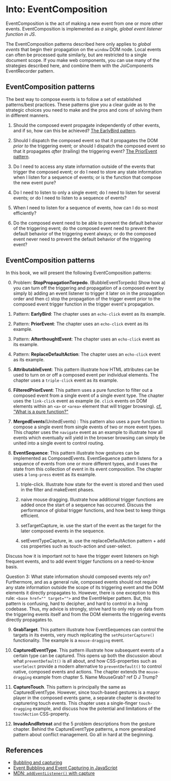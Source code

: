 # Into: EventComposition

EventComposition is the act of making a new event from one or more other events.
EventComposition is implemented as *a single, global event listener function in JS*.

The EventComposition patterns described here only applies to *global events* that begin their
propagation on the `window` DOM node. 
Local events can often be processed quite similarly, but are restricted to a single document scope.
If you make web components, you can use many of the strategies described here, and combine them 
with the JoiComponents EventRecorder pattern.

## EventComposition patterns

The best way to compose events is to follow a set of established patterns/best practices.
These patterns give you a clear guide as to the strategic choices you need to make and the pros and
cons of solving them in different manners.

1. Should the composed event propagate independently of other events, 
   and if so, how can this be achieved?
   [The EarlyBird pattern](Pattern2_EarlyBird.md).

2. Should I dispatch the composed event so that it propagates the DOM *prior to* the triggering event; or 
   should I dispatch the composed event so that it propagates *after* (trailing) the triggering event?
   [The PriorEvent pattern](Pattern3_PriorEvent.md). 

3. Do I need to access any state information outside of the events that trigger the composed event; or
   do I need to store any state information when I listen for a sequence of events; or
   is the function that compose the new event pure?
   
4. Do I need to listen to only a single event; 
   do I need to listen for several events; or 
   do I need to listen to a sequence of events?
   
5. When I need to listen for a sequence of events, how can I do so most efficiently?

6. Do the composed event need to be able to prevent the default behavior of the triggering event;
   do the composed event need to prevent the default behavior of the triggering event always; or
   do the composed event never need to prevent the default behavior of the triggering event?
   

## EventComposition patterns

In this book, we will present the following EventComposition patterns:

0. Problem: **StopPropagationTorpedo**. (BubbleEventTorpedo)
   Show how a) you can turn off the triggering and propagation of a composed event 
   by simply b) adding an event listener to trigger it later on in the propagation order and then 
   c) stop the propagation of the trigger event prior to the composed event trigger function in the 
   trigger event's propagation.
    
1. Pattern: **EarlyBird**: 
   The chapter uses an `echo-click` event as its example.
   
2. Pattern: **PriorEvent**: 
   The chapter uses an `echo-click` event as its example.
   
3. Pattern: **AfterthoughtEvent**: 
   The chapter uses an `echo-click` event as its example.
   
4. Pattern: **ReplaceDefaultAction**: 
   The chapter uses an `echo-click` event as its example.
 
5. **AttributableEvent**: This pattern illustrate how HTML attributes can be used to turn on or off
   a composed event per individual elements.
   The chapter uses a `triple-click` event as its example.

6. **FilteredPriorEvent**: This pattern uses a pure function to filter out a composed event
   from a single event of a single event type. The chapter uses the `link-click` event as example
   (ie. `click` events on DOM elements within an `<a>` or `<area>` element that will trigger browsing).
   [cf. "What is a pure function?"](https://medium.com/javascript-scene/master-the-javascript-interview-what-is-a-pure-function-d1c076bec976)

7. **MergedEvents**(UnitedEvents) : This pattern also uses a pure function to 
   compose a single event from single events of two or more event types.
   This chapter uses the `navigate` event as an example to illustrate how all events which eventually
   will yield in the browser browsing can simply be united into a single event to control routing.



8. **EventSequence**: This pattern illustrate how gestures can be implemented as ComposedEvents.
   EventSequence pattern listens for a sequence of events from one or more different types, and
   it uses the state from this collection of event in its event composition.
   The chapter uses a `long-press` event as its example.

   1. triple-click. Illustrate how state for the event is stored and then used in the filter and 
      makeEvent phases.
      
   2. naive mouse dragging. Illustrate how additional trigger functions are added once the start of a
      sequence has occurred. Discuss the performance of global trigger functions, and how best to keep 
      things efficient.
      
   3. setTargetCapture, ie. use the start of the event as the target for the later composed events in the sequence.

   4. setEventTypeCapture, ie. use the replaceDefaultAction pattern + add css properties such as
      touch-action and user-select.
      
Discuss how it is important not to have the trigger event listeners on high frequent events, and 
to add event trigger functions on a need-to-know basis.


   Question 3: What state information should composed events rely on?
Furthermore, and as a general rule, composed events should not require any state information 
outside the scope of its triggering event and the DOM elements it directly propagates to.
However, there is one exception to this rule: `<base href="" target="">` and the EventHelper pattern.
But, this pattern is confusing, hard to decipher, and hard to control in a living codebase.
Thus, my advice is strongly, strive hard to only rely on data from the triggering events itself and
from the DOM elements the triggering events directly propagates to.


9. **GrabTarget**. This pattern illustrate how EventSequences can control the targets in its events,
   very much replicating the `setPointerCapture()` functionality.
   The example is a `mouse-dragging` event.

10. **CapturedEventType**. This pattern illustrate how subsequent events of a certain type can be captured.
   This opens up both the discussion about what `preventDefault()` is all about, and
   how CSS-properties such as `userSelect` provide a modern alternative to `preventDefault()` 
   to control native, composed events and actions.
   The chapter extends the `mouse-dragging` example from chapter 5. Name MouseGrab? ref D J Trump?

11. **CaptureTouch**. This pattern is principally the same as CapturedEventType.
   However, since touch-based gestures is a mayor player in the composed events game, 
   a separate chapter is devoted to capturering touch events.
   This chapter uses a single-finger `touch-dragging` example, and discuss how the potential 
   and limitations of the `touchAction` CSS-property.

12. **InvadeAndRetreat** and the 5 problem descriptions from the gesture chapter.
   Behind the CaptureEventType patterns, a more generalized pattern about conflict management. 
   Go all in hard at the beginning. 


## References

 * [Bubbling and capturing](https://javascript.info/bubbling-and-capturing)
 * [Event Bubbling and Event Capturing in JavaScript](https://medium.com/@vsvaibhav2016/event-bubbling-and-event-capturing-in-javascript-6ff38bec30e)
 * [MDN: `addEventListener()` with capture](https://developer.mozilla.org/en-US/docs/Web/API/EventTarget/addEventListener#Example_of_options_usage)